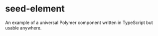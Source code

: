 # seed-element
An example of a universal Polymer component written in TypeScript but usable anywhere.
